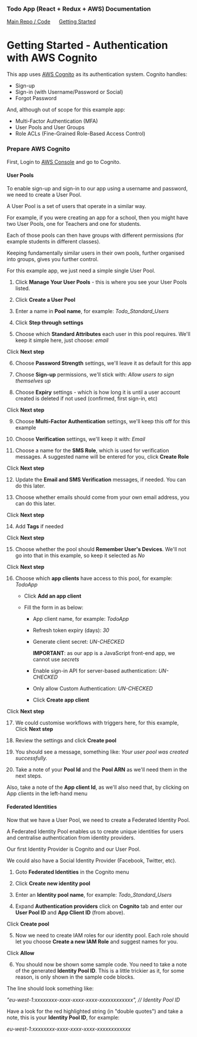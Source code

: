 ### Todo App (React + Redux + AWS) Documentation
[Main Repo / Code](https://dominicfallows.github.io/todo-app-react-redux-aws/) &nbsp;&nbsp;&nbsp;&nbsp; [Getting Started](https://dominicfallows.github.io/todo-app-react-redux-aws/docs/getting-started.md)

# Getting Started - Authentication with AWS Cognito
This app uses [AWS Cognito](https://aws.amazon.com/cognito/) as its authentication system. Cognito handles:

- Sign-up
- Sign-in (with Username/Password or Social)
- Forgot Password

And, although out of scope for this example app:

- Multi-Factor Authentication (MFA)
- User Pools and User Groups
- Role ACLs (Fine-Grained Role-Based Access Control)

### Prepare AWS Cognito

First, Login to [AWS Console](https://aws.amazon.com/console/) and go to Cognito.

#### User Pools

To enable sign-up and sign-in to our app using a username and password, we need to create a User Pool. 

   A User Pool is a set of users that operate in a similar way. 
   
   For example, if you were creating an app for a school, then you might have two User Pools, one for Teachers and one for students. 
   
   Each of those pools can then have groups with different permissions (for example students in different classes).
   
   Keeping fundamentally similar users in their own pools, further organised into groups, gives you further control. 
   
   For this example app, we just need a simple single User Pool.

1. Click **Manage Your User Pools** - this is where you see your User Pools listed. 

2. Click **Create a User Pool**

3. Enter a name in **Pool name**, for example: *Todo_Standard_Users*

4. Click **Step through settings**

5. Choose which **Standard Attributes** each user in this pool requires. We'll keep it simple here, just choose: *email*
   
  Click **Next step**
   
6. Choose **Password Strength** settings, we'll leave it as default for this app

7. Choose **Sign-up** permissions, we'll stick with: *Allow users to sign themselves up*

8. Choose **Expiry** settings - which is how long it is until a user account created is deleted if not used (confirmed, first sign-in, etc)

  Click **Next step**

9. Choose **Multi-Factor Authentication** settings, we'll keep this off for this example

10. Choose **Verification** settings, we'll keep it with: *Email*

11. Choose a name for the **SMS Role**, which is used for verification messages. A suggested name will be entered for you, click **Create Role**

  Click **Next step**

12. Update the **Email and SMS Verification** messages, if needed. You can do this later.

13. Choose whether emails should come from your own email address, you can do this later.

  Click **Next step**

14. Add **Tags** if needed

  Click **Next step**

15. Choose whether the pool should **Remember User's Devices**. We'll not go into that in this example, so keep it selected as *No*

  Click **Next step**

16. Choose which **app clients** have access to this pool, for example: *TodoApp* 

      - Click **Add an app client**

      - Fill the form in as below:
      
          - App client name, for example: *TodoApp*
          - Refresh token expiry (days): *30*
          - Generate client secret: *UN-CHECKED* 
     
              **IMPORTANT**: as our app is a JavaScript front-end app, we cannot use *secrets*
       
          - Enable sign-in API for server-based authentication: *UN-CHECKED*
          - Only allow Custom Authentication: *UN-CHECKED*
        
        - Click **Create app client**

  Click **Next step**

17. We could customise workflows with triggers here, for this example, Click **Next step**

18. Review the settings and click **Create pool**

19. You should see a message, something like: *Your user pool was created successfully.*

20. Take a note of your **Pool Id** and the **Pool ARN** as we'll need them in the next steps.
      
  Also, take a note of the **App client Id**, as we'll also need that, by clicking on App clients in the left-hand menu

#### Federated Identities

Now that we have a User Pool, we need to create a Federated Identity Pool. 

A Federated Identity Pool enables us to create unique identities for users and centralise authentication from identity providers.

Our first Identity Provider is Cognito and our User Pool.

We could also have a Social Identity Provider (Facebook, Twitter, etc). 

1. Goto **Federated Identities** in the Cognito menu

2. Click **Create new identity pool**

3. Enter an **Identity pool name**, for example: *Todo_Standard_Users*

4. Expand **Authentication providers** click on **Cognito** tab and enter our **User Pool ID** and **App Client ID** (from above).

  Click **Create pool**
  
5. Now we need to create IAM roles for our identity pool. Each role should let you choose **Create a new IAM Role** and suggest names for you.

  Click **Allow**
  
6. You should now be shown some sample code. You need to take a note of the generated **Identity Pool ID**. This is a little trickier as it, for some reason, is only shown in the sample code blocks. 

 The line should look something like: 
  
  *"eu-west-1:xxxxxxxx-xxxx-xxxx-xxxx-xxxxxxxxxxxx", // Identity Pool ID* 
  
  Have a look for the red highlighted string (in "double quotes") and take a note, this is your **Identity Pool ID**, for example: 
  
  *eu-west-1:xxxxxxxx-xxxx-xxxx-xxxx-xxxxxxxxxxxx* 
  
